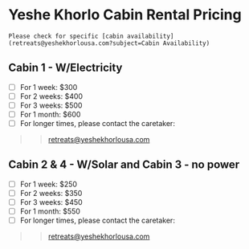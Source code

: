 # Yeshe Khorlo Cabin Rental Pricing

```Please check for specific [cabin availability](retreats@yeshekhorlousa.com?subject=Cabin Availability)```

## Cabin 1 - W/Electricity
- [ ] For 1 week: $300
- [ ] For 2 weeks: $400
- [ ] For 3 weeks: $500
- [ ] For 1 month: $600
- [ ] For longer times, please contact the caretaker:
>> retreats@yeshekhorlousa.com

## Cabin 2 & 4 - W/Solar and Cabin 3 - no power
- [ ] For 1 week: $250
- [ ] For 2 weeks: $350
- [ ] For 3 weeks: $450
- [ ] For 1 month: $550
- [ ] For longer times, please contact the caretaker:
>> retreats@yeshekhorlousa.com

